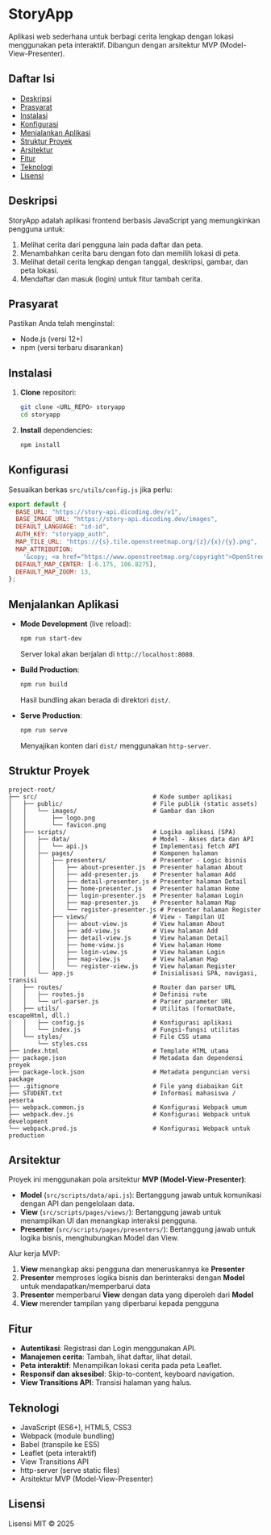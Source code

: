 # StoryApp

Aplikasi web sederhana untuk berbagi cerita lengkap dengan lokasi menggunakan peta interaktif. Dibangun dengan arsitektur MVP (Model-View-Presenter).

## Daftar Isi

- [Deskripsi](#deskripsi)
- [Prasyarat](#prasyarat)
- [Instalasi](#instalasi)
- [Konfigurasi](#konfigurasi)
- [Menjalankan Aplikasi](#menjalankan-aplikasi)
- [Struktur Proyek](#struktur-proyek)
- [Arsitektur](#arsitektur)
- [Fitur](#fitur)
- [Teknologi](#teknologi)
- [Lisensi](#lisensi)

## Deskripsi

StoryApp adalah aplikasi frontend berbasis JavaScript yang memungkinkan pengguna untuk:

1. Melihat cerita dari pengguna lain pada daftar dan peta.
2. Menambahkan cerita baru dengan foto dan memilih lokasi di peta.
3. Melihat detail cerita lengkap dengan tanggal, deskripsi, gambar, dan peta lokasi.
4. Mendaftar dan masuk (login) untuk fitur tambah cerita.

## Prasyarat

Pastikan Anda telah menginstal:

- Node.js (versi 12+)
- npm (versi terbaru disarankan)

## Instalasi

1. **Clone** repositori:

   ```sh
   git clone <URL_REPO> storyapp
   cd storyapp
   ```

2. **Install** dependencies:

   ```sh
   npm install
   ```

## Konfigurasi

Sesuaikan berkas `src/utils/config.js` jika perlu:

```js
export default {
  BASE_URL: "https://story-api.dicoding.dev/v1",
  BASE_IMAGE_URL: "https://story-api.dicoding.dev/images",
  DEFAULT_LANGUAGE: "id-id",
  AUTH_KEY: "storyapp_auth",
  MAP_TILE_URL: "https://{s}.tile.openstreetmap.org/{z}/{x}/{y}.png",
  MAP_ATTRIBUTION:
    '&copy; <a href="https://www.openstreetmap.org/copyright">OpenStreetMap</a> contributors',
  DEFAULT_MAP_CENTER: [-6.175, 106.8275],
  DEFAULT_MAP_ZOOM: 13,
};
```

## Menjalankan Aplikasi

- **Mode Development** (live reload):

  ```sh
  npm run start-dev
  ```

  Server lokal akan berjalan di `http://localhost:8080`.

- **Build Production**:

  ```sh
  npm run build
  ```

  Hasil bundling akan berada di direktori `dist/`.

- **Serve Production**:

  ```sh
  npm run serve
  ```

  Menyajikan konten dari `dist/` menggunakan `http-server`.

## Struktur Proyek

```text
project-root/
├── src/                                # Kode sumber aplikasi
│   ├── public/                         # File publik (static assets)
│   │   └── images/                     # Gambar dan ikon
│   │       ├── logo.png
│   │       └── favicon.png
│   ├── scripts/                        # Logika aplikasi (SPA)
│   │   ├── data/                       # Model - Akses data dan API
│   │   │   └── api.js                  # Implementasi fetch API
│   │   ├── pages/                      # Komponen halaman
│   │   │   ├── presenters/             # Presenter - Logic bisnis
│   │   │   │   ├── about-presenter.js  # Presenter halaman About
│   │   │   │   ├── add-presenter.js    # Presenter halaman Add
│   │   │   │   ├── detail-presenter.js # Presenter halaman Detail
│   │   │   │   ├── home-presenter.js   # Presenter halaman Home
│   │   │   │   ├── login-presenter.js  # Presenter halaman Login
│   │   │   │   ├── map-presenter.js    # Presenter halaman Map
│   │   │   │   └── register-presenter.js # Presenter halaman Register
│   │   │   ├── views/                  # View - Tampilan UI
│   │   │   │   ├── about-view.js       # View halaman About
│   │   │   │   ├── add-view.js         # View halaman Add
│   │   │   │   ├── detail-view.js      # View halaman Detail
│   │   │   │   ├── home-view.js        # View halaman Home
│   │   │   │   ├── login-view.js       # View halaman Login
│   │   │   │   ├── map-view.js         # View halaman Map
│   │   │   │   └── register-view.js    # View halaman Register
│   │   └── app.js                      # Inisialisasi SPA, navigasi, transisi
│   ├── routes/                         # Router dan parser URL
│   │   ├── routes.js                   # Definisi rute
│   │   └── url-parser.js               # Parser parameter URL
│   ├── utils/                          # Utilitas (formatDate, escapeHtml, dll.)
│   │   ├── config.js                   # Konfigurasi aplikasi
│   │   └── index.js                    # Fungsi-fungsi utilitas
│   └── styles/                         # File CSS utama
│       └── styles.css
├── index.html                          # Template HTML utama
├── package.json                        # Metadata dan dependensi proyek
├── package-lock.json                   # Metadata penguncian versi package
├── .gitignore                          # File yang diabaikan Git
├── STUDENT.txt                         # Informasi mahasiswa / peserta
├── webpack.common.js                   # Konfigurasi Webpack umum
├── webpack.dev.js                      # Konfigurasi Webpack untuk development
└── webpack.prod.js                     # Konfigurasi Webpack untuk production
```

## Arsitektur

Proyek ini menggunakan pola arsitektur **MVP (Model-View-Presenter)**:

- **Model** (`src/scripts/data/api.js`): Bertanggung jawab untuk komunikasi dengan API dan pengelolaan data.
- **View** (`src/scripts/pages/views/`): Bertanggung jawab untuk menampilkan UI dan menangkap interaksi pengguna.
- **Presenter** (`src/scripts/pages/presenters/`): Bertanggung jawab untuk logika bisnis, menghubungkan Model dan View.

Alur kerja MVP:

1. **View** menangkap aksi pengguna dan meneruskannya ke **Presenter**
2. **Presenter** memproses logika bisnis dan berinteraksi dengan **Model** untuk mendapatkan/memperbarui data
3. **Presenter** memperbarui **View** dengan data yang diperoleh dari **Model**
4. **View** merender tampilan yang diperbarui kepada pengguna

## Fitur

- **Autentikasi**: Registrasi dan Login menggunakan API.
- **Manajemen cerita**: Tambah, lihat daftar, lihat detail.
- **Peta interaktif**: Menampilkan lokasi cerita pada peta Leaflet.
- **Responsif dan aksesibel**: Skip-to-content, keyboard navigation.
- **View Transitions API**: Transisi halaman yang halus.

## Teknologi

- JavaScript (ES6+), HTML5, CSS3
- Webpack (module bundling)
- Babel (transpile ke ES5)
- Leaflet (peta interaktif)
- View Transitions API
- http-server (serve static files)
- Arsitektur MVP (Model-View-Presenter)

## Lisensi

Lisensi MIT © 2025
